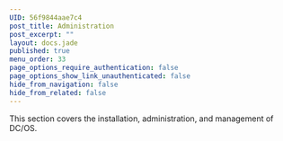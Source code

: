 ```yaml
---
UID: 56f9844aae7c4
post_title: Administration
post_excerpt: ""
layout: docs.jade
published: true
menu_order: 33
page_options_require_authentication: false
page_options_show_link_unauthenticated: false
hide_from_navigation: false
hide_from_related: false
---
```

This section covers the installation, administration, and management of DC/OS.
